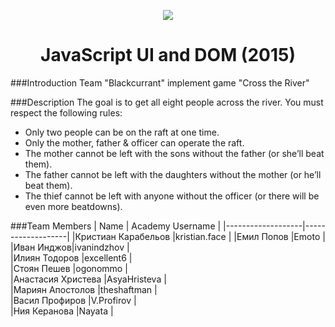<p align="center">
<a href="http://academy.telerik.com/">
<img src="https://camo.githubusercontent.com/08ecbe7b67d65cc7c6990787e2836b27b4296f2d/68747470733a2f2f7261772e6769746875622e636f6d2f666c65787472792f54656c6572696b2d41636164656d792f6d61737465722f50726f6772616d6d696e6725323077697468253230432532332f436f6465732f4f746865722f54656c6572696b2e706e67"/>
</a>

<h1 align="center"> JavaScript UI and DOM (2015)</h1>

</p>

###Introduction
Team "Blackcurrant" implement game "Cross the River" 

###Description
The goal is to get all eight people across the river. 
You must respect the following rules:
-	Only two people can be on the raft at one time.
-	Only the mother, father & officer can operate the raft.
-	The mother cannot be left with the sons without the father (or she’ll beat them).
-	The father cannot be left with the daughters without the mother (or he’ll beat them).
-	The thief cannot be left with anyone without the officer (or there will be even more beatdowns).

###Team Members
| Name              | Academy Username      	|
|-------------------|-------------------|
|Кристиан Карабельов |kristian.face	        |
|Емил Попов |Emoto |
|Иван Инджов|ivanindzhov    	|	
|Илиян Тодоров    |excellent6            	|	
|Стоян Пешев    |ogonommo  	|	
|Анастасия Христева      |AsyaHristeva    	 	|	
|Мариян Апостолов      |theshaftman       	|	
|Васил Профиров      |V.Profirov    	 	|	
|Ния Керанова     |Nayata       	|	
